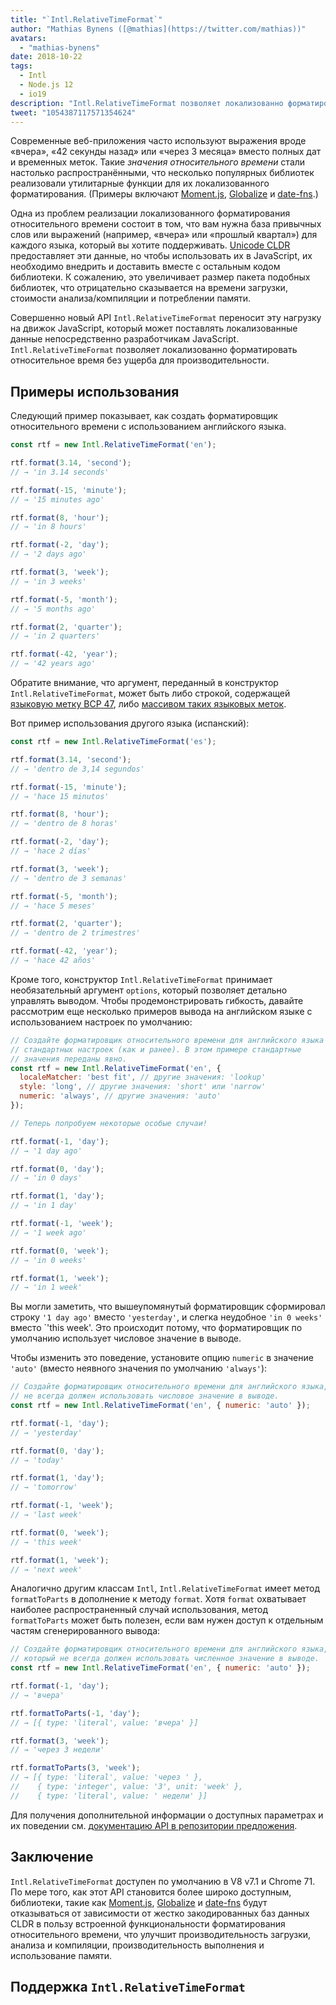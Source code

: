 ```yaml
---
title: "`Intl.RelativeTimeFormat`"
author: "Mathias Bynens ([@mathias](https://twitter.com/mathias))"
avatars: 
  - "mathias-bynens"
date: 2018-10-22
tags: 
  - Intl
  - Node.js 12
  - io19
description: "Intl.RelativeTimeFormat позволяет локализованно форматировать относительное время без ущерба для производительности."
tweet: "1054387117571354624"
---
```

Современные веб-приложения часто используют выражения вроде «вчера», «42 секунды назад» или «через 3 месяца» вместо полных дат и временных меток. Такие _значения относительного времени_ стали настолько распространёнными, что несколько популярных библиотек реализовали утилитарные функции для их локализованного форматирования. (Примеры включают [Moment.js](https://momentjs.com/), [Globalize](https://github.com/globalizejs/globalize) и [date-fns](https://date-fns.org/docs/).)

<!--truncate-->
Одна из проблем реализации локализованного форматирования относительного времени состоит в том, что вам нужна база привычных слов или выражений (например, «вчера» или «прошлый квартал») для каждого языка, который вы хотите поддерживать. [Unicode CLDR](http://cldr.unicode.org/) предоставляет эти данные, но чтобы использовать их в JavaScript, их необходимо внедрить и доставить вместе с остальным кодом библиотеки. К сожалению, это увеличивает размер пакета подобных библиотек, что отрицательно сказывается на времени загрузки, стоимости анализа/компиляции и потреблении памяти.

Совершенно новый API `Intl.RelativeTimeFormat` переносит эту нагрузку на движок JavaScript, который может поставлять локализованные данные непосредственно разработчикам JavaScript. `Intl.RelativeTimeFormat` позволяет локализованно форматировать относительное время без ущерба для производительности.

## Примеры использования

Следующий пример показывает, как создать форматировщик относительного времени с использованием английского языка.

```js
const rtf = new Intl.RelativeTimeFormat('en');

rtf.format(3.14, 'second');
// → 'in 3.14 seconds'

rtf.format(-15, 'minute');
// → '15 minutes ago'

rtf.format(8, 'hour');
// → 'in 8 hours'

rtf.format(-2, 'day');
// → '2 days ago'

rtf.format(3, 'week');
// → 'in 3 weeks'

rtf.format(-5, 'month');
// → '5 months ago'

rtf.format(2, 'quarter');
// → 'in 2 quarters'

rtf.format(-42, 'year');
// → '42 years ago'
```

Обратите внимание, что аргумент, переданный в конструктор `Intl.RelativeTimeFormat`, может быть либо строкой, содержащей [языковую метку BCP 47](https://tools.ietf.org/html/rfc5646), либо [массивом таких языковых меток](https://developer.mozilla.org/en-US/docs/Web/JavaScript/Reference/Global_Objects/Intl#Locale_identification_and_negotiation).

Вот пример использования другого языка (испанский):

```js
const rtf = new Intl.RelativeTimeFormat('es');

rtf.format(3.14, 'second');
// → 'dentro de 3,14 segundos'

rtf.format(-15, 'minute');
// → 'hace 15 minutos'

rtf.format(8, 'hour');
// → 'dentro de 8 horas'

rtf.format(-2, 'day');
// → 'hace 2 días'

rtf.format(3, 'week');
// → 'dentro de 3 semanas'

rtf.format(-5, 'month');
// → 'hace 5 meses'

rtf.format(2, 'quarter');
// → 'dentro de 2 trimestres'

rtf.format(-42, 'year');
// → 'hace 42 años'
```

Кроме того, конструктор `Intl.RelativeTimeFormat` принимает необязательный аргумент `options`, который позволяет детально управлять выводом. Чтобы продемонстрировать гибкость, давайте рассмотрим еще несколько примеров вывода на английском языке с использованием настроек по умолчанию:

```js
// Создайте форматировщик относительного времени для английского языка с использованием
// стандартных настроек (как и ранее). В этом примере стандартные
// значения переданы явно.
const rtf = new Intl.RelativeTimeFormat('en', {
  localeMatcher: 'best fit', // другие значения: 'lookup'
  style: 'long', // другие значения: 'short' или 'narrow'
  numeric: 'always', // другие значения: 'auto'
});

// Теперь попробуем некоторые особые случаи!

rtf.format(-1, 'day');
// → '1 day ago'

rtf.format(0, 'day');
// → 'in 0 days'

rtf.format(1, 'day');
// → 'in 1 day'

rtf.format(-1, 'week');
// → '1 week ago'

rtf.format(0, 'week');
// → 'in 0 weeks'

rtf.format(1, 'week');
// → 'in 1 week'
```

Вы могли заметить, что вышеупомянутый форматировщик сформировал строку `'1 day ago'` вместо `'yesterday'`, и слегка неудобное `'in 0 weeks'` вместо `'this week'. Это происходит потому, что форматировщик по умолчанию использует числовое значение в выводе.

Чтобы изменить это поведение, установите опцию `numeric` в значение `'auto'` (вместо неявного значения по умолчанию `'always'`):

```js
// Создайте форматировщик относительного времени для английского языка, который
// не всегда должен использовать числовое значение в выводе.
const rtf = new Intl.RelativeTimeFormat('en', { numeric: 'auto' });

rtf.format(-1, 'day');
// → 'yesterday'

rtf.format(0, 'day');
// → 'today'

rtf.format(1, 'day');
// → 'tomorrow'

rtf.format(-1, 'week');
// → 'last week'

rtf.format(0, 'week');
// → 'this week'

rtf.format(1, 'week');
// → 'next week'
```

Аналогично другим классам `Intl`, `Intl.RelativeTimeFormat` имеет метод `formatToParts` в дополнение к методу `format`. Хотя `format` охватывает наиболее распространенный случай использования, метод `formatToParts` может быть полезен, если вам нужен доступ к отдельным частям сгенерированного вывода:

```js
// Создайте форматировщик относительного времени для английского языка,
// который не всегда должен использовать численное значение в выводе.
const rtf = new Intl.RelativeTimeFormat('en', { numeric: 'auto' });

rtf.format(-1, 'day');
// → 'вчера'

rtf.formatToParts(-1, 'day');
// → [{ type: 'literal', value: 'вчера' }]

rtf.format(3, 'week');
// → 'через 3 недели'

rtf.formatToParts(3, 'week');
// → [{ type: 'literal', value: 'через ' },
//    { type: 'integer', value: '3', unit: 'week' },
//    { type: 'literal', value: ' недели' }]
```

Для получения дополнительной информации о доступных параметрах и их поведении см. [документацию API в репозитории предложения](https://github.com/tc39/proposal-intl-relative-time#api).

## Заключение

`Intl.RelativeTimeFormat` доступен по умолчанию в V8 v7.1 и Chrome 71. По мере того, как этот API становится более широко доступным, библиотеки, такие как [Moment.js](https://momentjs.com/), [Globalize](https://github.com/globalizejs/globalize) и [date-fns](https://date-fns.org/docs/) будут отказываться от зависимости от жестко закодированных баз данных CLDR в пользу встроенной функциональности форматирования относительного времени, что улучшит производительность загрузки, анализа и компиляции, производительность выполнения и использование памяти.

## Поддержка `Intl.RelativeTimeFormat`

<feature-support chrome="71 /blog/v8-release-71#javascript-language-features"
                 firefox="65"
                 safari="14"
                 nodejs="12 https://twitter.com/mathias/status/1120700101637353473"
                 babel="no"></feature-support>
